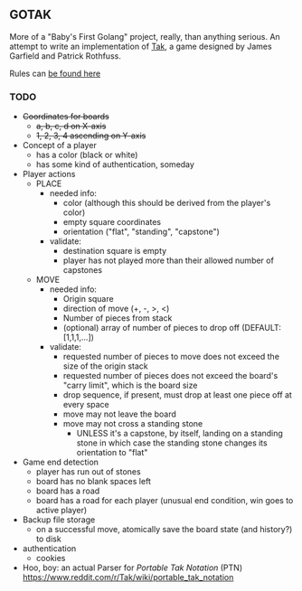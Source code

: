 ## GOTAK

More of a "Baby's First Golang" project, really, than anything serious. An attempt to write an implementation of [Tak](http://cheapass.com/tak/), a game designed by James Garfield and Patrick Rothfuss.

Rules can [be found here](http://cheapass.com/wp-content/uploads/2017/01/TakShortRules.pdf)

### TODO

- ~~Coordinates for boards~~
  - ~~a, b, c, d on X-axis~~
  - ~~1, 2, 3, 4 ascending on Y-axis~~
- Concept of a player
  - has a color (black or white)
  - has some kind of authentication, someday
- Player actions
  - PLACE
    - needed info:
      - color (although this should be derived from the player's color)
      - empty square coordinates
      - orientation ("flat", "standing", "capstone")
    - validate:
      - destination square is empty
      - player has not played more than their allowed number of capstones
  - MOVE
    - needed info:
      - Origin square
      - direction of move (+, -, >, <)
      - Number of pieces from stack
      - (optional) array of number of pieces to drop off (DEFAULT: [1,1,1,...])
    - validate:
      - requested number of pieces to move does not exceed the size of the origin stack
      - requested number of pieces does not exceed the board's "carry limit", which is the board size
      - drop sequence, if present, must drop at least one piece off at every space
      - move may not leave the board
      - move may not cross a standing stone
        - UNLESS it's a capstone, by itself, landing on a standing stone in which case the standing stone changes its orientation to "flat"
- Game end detection
  - player has run out of stones
  - board has no blank spaces left
  - board has a road
  - board has a road for each player (unusual end condition, win goes to active player)
- Backup file storage
  - on a successful move, atomically save the board state (and history?) to disk
- authentication
  - cookies
- Hoo, boy: an actual Parser for *Portable Tak Notation* (PTN) https://www.reddit.com/r/Tak/wiki/portable_tak_notation
